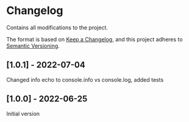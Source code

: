 # Changelog

Contains all modifications to the project.

The format is based on [Keep a Changelog](https://keepachangelog.com/en/1.0.0/),
and this project adheres to [Semantic Versioning](https://semver.org/spec/v2.0.0.html).

## [1.0.1] - 2022-07-04

Changed info echo to console.info vs console.log, added tests

## [1.0.0] - 2022-06-25

Initial version
